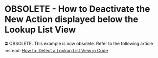 # OBSOLETE - How to Deactivate the New Action displayed below the Lookup List View

⛔ OBSOLETE. This example is now obsolete. Refer to the following article instead: [How to: Detect a Lookup List View in Code](https://docs.devexpress.com/eXpressAppFramework/112908/ui-construction/ways-to-access-ui-elements-and-their-controls/how-to-detect-a-lookup-list-view-in-code)
